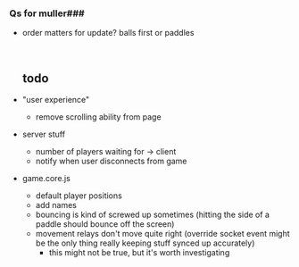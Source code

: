 ### Qs for muller###

- order matters for update? balls first or paddles

  ​

  ## todo



- "user experience"

  - remove scrolling ability from page
- server stuff

  - number of players waiting for -> client
  - notify when user disconnects from game
- game.core.js

  - default player positions
  - add names
  - bouncing is kind of screwed up sometimes (hitting the side of a paddle should bounce off the screen)
  - movement relays don't move quite right (override socket event might be the only thing really keeping stuff synced up accurately)
    - this might not be true, but it's worth investigating

